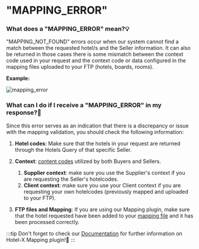﻿---
sidebar_position: 21
---

# "MAPPING_ERROR"

### What does a "MAPPING_ERROR" mean?💡
"MAPPING_NOT_FOUND" errors occur when our system cannot find a match between the requested hotel/s and the Seller information. It can also be returned in those cases there is some mismatch between the context code used in your request and the context code or data configured in the mapping files uploaded to your FTP (hotels, boards, rooms).

**Example:**

![mapping_error](https://storage.travelgate.com/kbase/mapping_error.jpg)

### What can I do if I receive a "MAPPING_ERROR" in my response?🔎
Since this error serves as an indication that there is a discrepancy or issue with the mapping validation, you should check the following information:

1. **Hotel codes**: Make sure that the hotels in your request are returned through the Hotels Query of that specific Seller.
1. **Context**: [content codes](https://knowledge.travelgate.com/hotel-x-credentials) utilized by both Buyers and Sellers.
	1. **Supplier context**: make sure you use the Supplier's context if you are requesting the Seller's hotelcodes.
	1. **Client context**: make sure you use your Client context if you are requesting your own hotelcodes (previously mapped and uploaded to your FTP).

1. **FTP files and Mapping**: If you are using our Mapping plugin, make sure that the hotel requested have been added to your [mapping file](https://docs.travelgatex.com/connectiontypesbuyers/hotel-x/plugins/mapping/) and it has been processed correctly.

:::tip
Don't forget to check our [Documentation](https://docs.travelgatex.com/connectiontypesbuyers/hotel-x/plugins/mapping/) for further information on Hotel-X Mapping plugin!🚀
:::